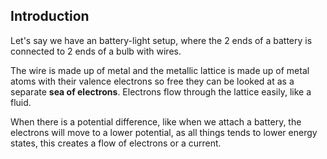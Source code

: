 <span></span>

## Introduction

Let's say we have an battery-light setup, where the 2 ends of a battery is connected to 2 ends of a bulb with wires.

The wire is made up of metal and the metallic lattice is made up of metal atoms with their valence electrons so free they can be looked at as a separate **sea of electrons**. Electrons flow through the lattice easily, like a fluid.

When there is a potential difference, like when we attach a battery, the electrons will move to a lower potential, as all things tends to lower energy states, this creates a flow of electrons or a current.

